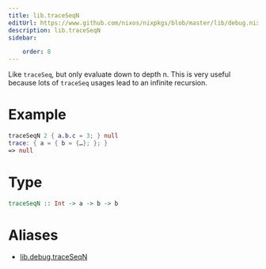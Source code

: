 ```yaml
---
title: lib.traceSeqN
editUrl: https://www.github.com/nixos/nixpkgs/blob/master/lib/debug.nix#L149C15
description: lib.traceSeqN
sidebar:

    order: 8
---
```


Like `traceSeq`, but only evaluate down to depth n.
This is very useful because lots of `traceSeq` usages
lead to an infinite recursion.

# Example

```nix
traceSeqN 2 { a.b.c = 3; } null
trace: { a = { b = {…}; }; }
=> null
```

# Type

```haskell
traceSeqN :: Int -> a -> b -> b
```


# Aliases

- [lib.debug.traceSeqN](/reference/libdebug.traceSeqN)


